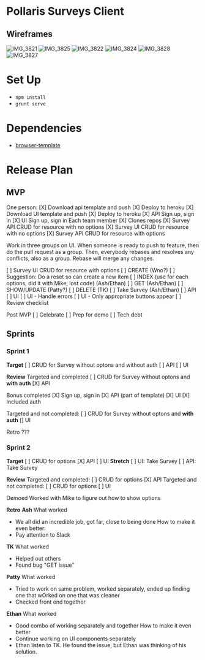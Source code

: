 # Pollaris Surveys Client

## Wireframes
![IMG_3821](https://user-images.githubusercontent.com/22508682/76435452-62f54080-638d-11ea-925e-eb0a252bcb4f.jpg)
![IMG_3825](https://user-images.githubusercontent.com/22508682/76435476-68528b00-638d-11ea-8990-25da5a3d51d5.jpg)
![IMG_3822](https://user-images.githubusercontent.com/22508682/76435491-6d173f00-638d-11ea-9ea7-abefba33b9f0.jpg)
![IMG_3824](https://user-images.githubusercontent.com/22508682/76435580-8d46fe00-638d-11ea-88ca-ce6094a5dae4.jpg)
![IMG_3828](https://user-images.githubusercontent.com/22508682/76435607-98019300-638d-11ea-8e0a-d0e550e874c1.jpg)
![IMG_3827](https://user-images.githubusercontent.com/22508682/76435626-9cc64700-638d-11ea-978f-10e6397ab897.jpg)

# Set Up
- `npm install`
- `grunt serve`

# Dependencies
- [browser-template](https://git.generalassemb.ly/ga-wdi-boston/browser-template)

# Release Plan
## MVP

One person:
  [X] Download api template and push
  [X] Deploy to heroku
  [X] Download UI template and push
  [X] Deploy to heroku
[X] API Sign up, sign in
[X] UI Sign up, sign in
Each team member
  [X] Clones repos
[X] Survey API CRUD for resource with no options
[X] Survey UI CRUD for resource with no options
[X] Survey API CRUD for resource with options

Work in three groups on UI.  When someone is ready to push to feature,
then do the pull request as a group.  Then, everybody rebases and
resolves any conflicts, also as a group.  Rebase will merge any changes.

[ ] Survey UI CRUD for resource with options
    [ ] CREATE (Wno?)
        [ ] Suggestion: Do a reset so can create a new item
    [ ] INDEX (use for each options, did it with Mike, lost code) (Ash/Ethan)
    [ ] GET (Ash/Ethan)
    [ ] SHOW/UPDATE  (Patty?)
    [ ] DELETE (TK)
[ ] Take Survey (Ash/Ethan)
    [ ] API
    [ ] UI
[ ] UI - Handle errors
[ ] UI - Only appropriate buttons appear
[ ] Review checklist

Post MVP
[ ] Celebrate
[ ] Prep for demo
[ ] Tech debt

## Sprints
### Sprint 1
**Target**
[ ] CRUD for Survey without optons and without auth
    [ ] API
    [ ] UI

**Review**
Targeted and completed
[ ] CRUD for Survey without optons and **with auth**
    [X] API

Bonus completed
[X] Sign up, sign in
    [X] API (part of template)
    [X] UI
[X] Included auth

Targeted and not completed:
[ ] CRUD for Survey without optons and **with auth**
    [] UI

Retro
???

### Sprint 2
**Target**
[ ] CRUD for options
    [X] API
    [ ] UI
**Stretch**
[ ] UI: Take Survey
[ ] API: Take Survey

**Review**
Targeted and completed:
[ ] CRUD for options
    [X] API
Targeted and not completed:
[ ] CRUD for options
    [ ] UI

Demoed
Worked with Mike to figure out how to show options

**Retro**
**Ash**
What worked
  - We all did an incredible job, got far, close to being done
How to make it even better:
  - Pay attention to Slack

**TK**
What worked
  - Helped out others
  - Found bug "GET issue"

**Patty**
What worked
  - Tried to work on same problem, worked separately, ended up finding
one that wOrked on one that was cleaner
  - Checked front end together

**Ethan**
What worked
  - Good combo of working separately and together
How to make it even better
  - Continue working on UI components separately
  - Ethan listen to TK.  He found the issue, but Ethan was thinking of his solution.

